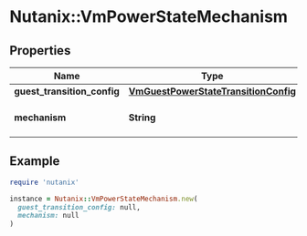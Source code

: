 # Nutanix::VmPowerStateMechanism

## Properties

| Name | Type | Description | Notes |
| ---- | ---- | ----------- | ----- |
| **guest_transition_config** | [**VmGuestPowerStateTransitionConfig**](VmGuestPowerStateTransitionConfig.md) |  | [optional] |
| **mechanism** | **String** | Power state mechanism (ACPI/GUEST/HARD). | [optional] |

## Example

```ruby
require 'nutanix'

instance = Nutanix::VmPowerStateMechanism.new(
  guest_transition_config: null,
  mechanism: null
)
```

